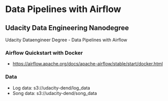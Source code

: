 # Data Pipelines with Airflow
## Udacity Data Engineering Nanodegree
Udacity Dataengineer Degree - Data Pipelines with Airflow


### Airflow Quickstart with Docker
* https://airflow.apache.org/docs/apache-airflow/stable/start/docker.html

### Data
* Log data: s3://udacity-dend/log_data
* Song data: s3://udacity-dend/song_data